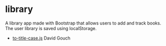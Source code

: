 # library
A library app made with Bootstrap that allows users to add and track books. The user library is saved using localStorage.


- [to-title-case.js](https://github.com/gouch/to-title-case) David Gouch 
